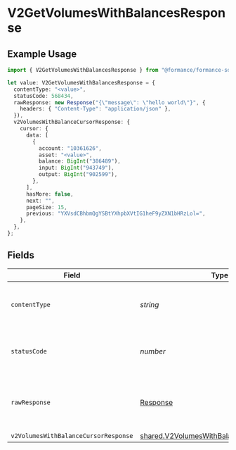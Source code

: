 # V2GetVolumesWithBalancesResponse

## Example Usage

```typescript
import { V2GetVolumesWithBalancesResponse } from "@formance/formance-sdk/sdk/models/operations";

let value: V2GetVolumesWithBalancesResponse = {
  contentType: "<value>",
  statusCode: 568434,
  rawResponse: new Response("{\"message\": \"hello world\"}", {
    headers: { "Content-Type": "application/json" },
  }),
  v2VolumesWithBalanceCursorResponse: {
    cursor: {
      data: [
        {
          account: "10361626",
          asset: "<value>",
          balance: BigInt("386489"),
          input: BigInt("943749"),
          output: BigInt("902599"),
        },
      ],
      hasMore: false,
      next: "",
      pageSize: 15,
      previous: "YXVsdCBhbmQgYSBtYXhpbXVtIG1heF9yZXN1bHRzLol=",
    },
  },
};
```

## Fields

| Field                                                                                                         | Type                                                                                                          | Required                                                                                                      | Description                                                                                                   |
| ------------------------------------------------------------------------------------------------------------- | ------------------------------------------------------------------------------------------------------------- | ------------------------------------------------------------------------------------------------------------- | ------------------------------------------------------------------------------------------------------------- |
| `contentType`                                                                                                 | *string*                                                                                                      | :heavy_check_mark:                                                                                            | HTTP response content type for this operation                                                                 |
| `statusCode`                                                                                                  | *number*                                                                                                      | :heavy_check_mark:                                                                                            | HTTP response status code for this operation                                                                  |
| `rawResponse`                                                                                                 | [Response](https://developer.mozilla.org/en-US/docs/Web/API/Response)                                         | :heavy_check_mark:                                                                                            | Raw HTTP response; suitable for custom response parsing                                                       |
| `v2VolumesWithBalanceCursorResponse`                                                                          | [shared.V2VolumesWithBalanceCursorResponse](../../../sdk/models/shared/v2volumeswithbalancecursorresponse.md) | :heavy_minus_sign:                                                                                            | OK                                                                                                            |